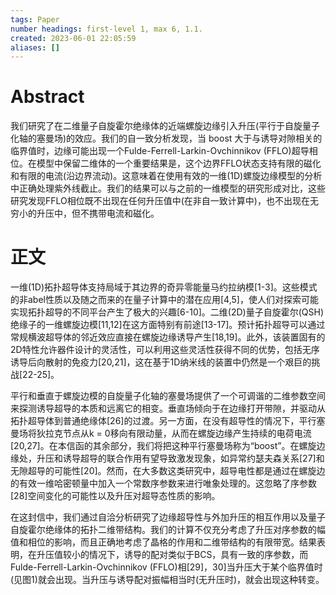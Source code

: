 ```yaml
---
tags: Paper
number headings: first-level 1, max 6, 1.1.
created: 2023-06-01 22:05:59
aliases: []
---
```

# Abstract

我们研究了在二维量子自旋霍尔绝缘体的近端螺旋边缘引入升压(平行于自旋量子化轴的塞曼场)的效应。我们的自一致分析发现，当 boost 大于与诱导对隙相关的临界值时，边缘可能出现一个Fulde-Ferrell-Larkin-Ovchinnikov (FFLO)超导相位。在模型中保留二维体的一个重要结果是，这个边界FFLO状态支持有限的磁化和有限的电流(沿边界流动)。这意味着在使用有效的一维(1D)螺旋边缘模型的分析中正确处理紫外线截止。我们的结果可以与之前的一维模型的研究形成对比，这些研究发现FFLO相位既不出现在任何升压值中(在非自一致计算中)，也不出现在无穷小的升压中，但不携带电流和磁化。

# 正文

一维(1D)拓扑超导体支持局域于其边界的奇异零能量马约拉纳模[1-3]。这些模式的非abel性质以及随之而来的在量子计算中的潜在应用[4,5]，使人们对探索可能实现拓扑超导的不同平台产生了极大的兴趣[6-10]。二维(2D)量子自旋霍尔(QSH)绝缘子的一维螺旋边模[11,12]在这方面特别有前途[13-17]。预计拓扑超导可以通过常规横波超导体的邻近效应直接在螺旋边缘诱导产生[18,19]。此外，该装置固有的2D特性允许器件设计的灵活性，可以利用这些灵活性获得不同的优势，包括无序诱导后向散射的免疫力[20,21]，这在基于1D纳米线的装置中仍然是一个艰巨的挑战[22-25]。

平行和垂直于螺旋边模的自旋量子化轴的塞曼场提供了一个可调谐的二维参数空间来探测诱导超导的本质和远离它的相变。垂直场倾向于在边缘打开带隙，并驱动从拓扑超导体到普通绝缘体[26]的过渡。另一方面，在没有超导性的情况下，平行塞曼场将狄拉克节点从k = 0移向有限动量，从而在螺旋边缘产生持续的电荷电流[20,27]。在本信函的其余部分，我们将把这种平行塞曼场称为“boost”。在螺旋边缘处，升压和诱导超导的联合作用有望导致激发现象，如异常约瑟夫森关系[27]和无隙超导的可能性[20]。然而，在大多数这类研究中，超导电性都是通过在螺旋边的有效一维哈密顿量中加入一个常数序参数来进行唯象处理的。这忽略了序参数[28]空间变化的可能性以及升压对超导态性质的影响。

在这封信中，我们通过自洽分析研究了边缘超导性与外加升压的相互作用以及量子自旋霍尔绝缘体的拓扑二维带结构。我们的计算不仅充分考虑了升压对序参数的幅值和相位的影响，而且正确地考虑了晶格的作用和二维带结构的有限带宽。结果表明，在升压值较小的情况下，诱导的配对类似于BCS，具有一致的序参数，而Fulde-Ferrell-Larkin-Ovchinnikov (FFLO)相[29]，30]当升压大于某个临界值时(见图1)就会出现。当升压与诱导配对振幅相当时(无升压时)，就会出现这种转变。

